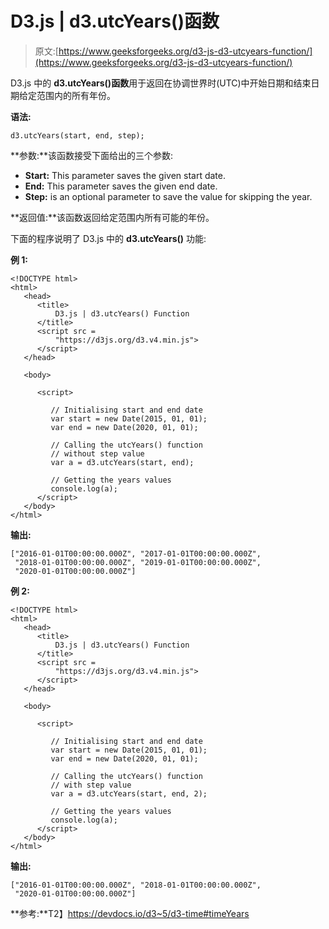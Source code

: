 # D3.js | d3.utcYears()函数

> 原文:[https://www.geeksforgeeks.org/d3-js-d3-utcyears-function/](https://www.geeksforgeeks.org/d3-js-d3-utcyears-function/)

D3.js 中的 **d3.utcYears()函数**用于返回在协调世界时(UTC)中开始日期和结束日期给定范围内的所有年份。

**语法:**

```
d3.utcYears(start, end, step);
```

**参数:**该函数接受下面给出的三个参数:

*   **Start:** This parameter saves the given start date.
*   **End:** This parameter saves the given end date.
*   **Step:** is an optional parameter to save the value for skipping the year.

**返回值:**该函数返回给定范围内所有可能的年份。

下面的程序说明了 D3.js 中的 **d3.utcYears()** 功能:

**例 1:**

```
<!DOCTYPE html>
<html>
   <head>
      <title>
          D3.js | d3.utcYears() Function
      </title>
      <script src =
          "https://d3js.org/d3.v4.min.js">
      </script>
   </head>

   <body>

      <script>

         // Initialising start and end date
         var start = new Date(2015, 01, 01);
         var end = new Date(2020, 01, 01);

         // Calling the utcYears() function
         // without step value
         var a = d3.utcYears(start, end);

         // Getting the years values
         console.log(a);
      </script>
   </body>
</html>
```

**输出:**

```
["2016-01-01T00:00:00.000Z", "2017-01-01T00:00:00.000Z",
 "2018-01-01T00:00:00.000Z", "2019-01-01T00:00:00.000Z",
 "2020-01-01T00:00:00.000Z"]

```

**例 2:**

```
<!DOCTYPE html>
<html>
   <head>
      <title>
          D3.js | d3.utcYears() Function
      </title>
      <script src =
          "https://d3js.org/d3.v4.min.js">
      </script>
   </head>

   <body>

      <script>

         // Initialising start and end date
         var start = new Date(2015, 01, 01);
         var end = new Date(2020, 01, 01);

         // Calling the utcYears() function
         // with step value
         var a = d3.utcYears(start, end, 2);

         // Getting the years values
         console.log(a);
      </script>
   </body>
</html>
```

**输出:**

```
["2016-01-01T00:00:00.000Z", "2018-01-01T00:00:00.000Z",
 "2020-01-01T00:00:00.000Z"]

```

**参考:**T2】https://devdocs.io/d3~5/d3-time#timeYears